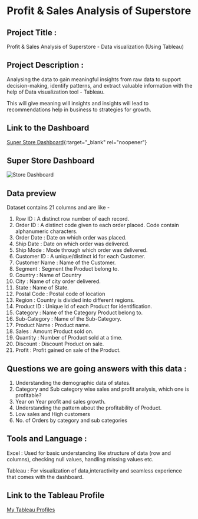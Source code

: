 # Profit & Sales Analysis of Superstore

## Project Title : 
Profit & Sales Analysis of Superstore - Data visualization (Using Tableau)

## Project Description : 
Analysing the data to gain meaningful insights from raw data to support decision-making, identify patterns, and extract valuable information with the help of Data visualization tool - Tableau. 

This will give meaning will insights and insights will lead to recommendations help in business to strategies for growth.

## Link to the Dashboard

[Super Store Dashboard](https://public.tableau.com/app/profile/harish.kashaboina/viz/SuperStoreDashboard_16924443395390/Dashboard1){:target="_blank" rel="noopener"}

##  Super Store Dashboard

<img src="https://drive.google.com/file/d/1tM3wcPzLccDR_klag9fEYvbEdYmU67nv/view" alt="Store Dashboard"/>

## Data preview 
Dataset contains 21 columns and are like - 
1. Row ID : A distinct row number of each record.
2. Order ID : A distinct code given to each order placed. Code contain alphanumeric characters.
3. Order Date : Date on which order was placed.
4. Ship Date : Date on which order was delivered.
5. Ship Mode : Mode through which order was delivered.
6. Customer ID : A unique/distinct id for each Customer.
7. Customer Name : Name of the Customer.
8. Segment : Segment the Product belong to.
9. Country : Name of Country 
10. City : Name of city order delivered.
11. State : Name of State.
12. Postal Code : Postal code of location
13. Region : Country is divided into different regions. 
14. Product ID : Unique Id of each Product for identification.  
15. Category : Name of the Category Product belong to.
16. Sub-Category : Name of the Sub-Category.
17. Product Name : Product name.
18. Sales : Amount Product sold on.
19. Quantity : Number of Product sold at a time. 
20. Discount : Discount Product on sale.
21. Profit : Profit gained on sale of the Product.


## Questions we are going answers with this data : 


1. Understanding the demographic data of states.
2. Category and Sub category wise sales and profit analysis, which one is profitable?
3. Year on Year profit and sales growth. 
4. Understanding the pattern about the profitability of Product.
5. Low sales and High customers 
6. No. of Orders by category and sub categories 



## Tools and Language : 

Excel : Used for basic understanding like structure of data (row and columns), checking null values, handling missing values etc.

Tableau : For visualization of data,interactivity and seamless experience that comes with the dashboard. 


## Link to the Tableau Profile
[My Tableau Profiles](https://public.tableau.com/app/profile/harish.kashaboina)